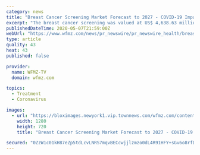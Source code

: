 ```yaml
---
category: news
title: "Breast Cancer Screening Market Forecast to 2027 - COVID-19 Impact and Global Analysis by Test Type ; End User, and Geography"
excerpt: "The breast cancer screening was valued at US$ 4,638.63 million in 2019 and is projected to reach US$ 6,209.25 million by 2027; it"
publishedDateTime: 2020-05-07T21:59:00Z
webUrl: "https://www.wfmz.com/news/pr_newswire/pr_newswire_health/breast-cancer-screening-market-forecast-to-2027---covid-19-impact-and-global-analysis/article_c45a9b45-8a4d-560f-8b6d-06ab148022dc.html"
type: article
quality: 43
heat: 43
published: false

provider:
  name: WFMZ-TV
  domain: wfmz.com

topics:
  - Treatment
  - Coronavirus

images:
  - url: "https://bloximages.newyork1.vip.townnews.com/wfmz.com/content/tncms/custom/image/b9818ac0-ee9a-11e9-8e9f-a3b831b71481.jpg"
    width: 1280
    height: 720
    title: "Breast Cancer Screening Market Forecast to 2027 - COVID-19 Impact and Global Analysis by Test Type ; End User, and Geography"

secured: "0ZzW1c01kH87eZp5tdLcvLNRS7mqvBECcwjjlzmzo0dL4R91HFY+sGv6o8rfDRbxOadMk9RRnHxYzKXC6p49t2DA+BO0oYLoEatIBnk07DRjKA+KwIFjYqE+WRoF22b/j8DkldoRF1NlExP5yhvbboe3XDrYb2WTj4+RYL08w90oNzR0iHNDOB2U4UpUVgUDOEjOf7EUZ41hP7LLaVqQH17has8tK+yQacP16mb24IPn+Kuu7V4xFe7HFYC5XANnhmFLS5RIh89N7A8fXrL4uVUgYDs9upbCWuX7E3dKDqqlfvcX/7wm4i+QGA25bd6p;IjlgRHRIJiZ5ibaCTWHKkQ=="
---
```


